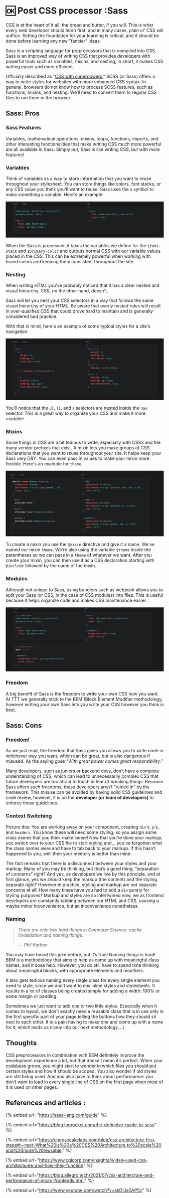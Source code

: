 # 🆗 Post CSS processor :Sass

CSS is at the heart of it all, the bread and butter, if you will. This is what every web developer should learn first, and in many cases, plain ol' CSS will suffice. Setting the foundation for your learning is critical, and it should be done before learning any new "fancier" ideas.

Sass is a scripting language for preprocessors that is compiled into CSS. Sass is an improved way of writing CSS that provides developers with powerful tools such as variables, mixins, and nesting; in short, it makes CSS writing easier and more efficient.

Officially described as “[CSS with superpowers](https://sass-lang.com),” SCSS (or Sass) offers a way to write styles for websites with more enhanced CSS syntax. In general, browsers do not know how to process SCSS features, such as functions, mixins, and nesting. We’ll need to convert them to regular CSS files to run them in the browser.

## **Sass: Pros**

### **Sass Features**

Variables, mathematical operations, mixins, loops, functions, imports, and other interesting functionalities that make writing CSS much more powerful are all available in Sass. Simply put, Sass is like writing CSS, but with more features!

### Variables

Think of variables as a way to store information that you want to reuse throughout your stylesheet. You can store things like colors, font stacks, or any CSS value you think you'll want to reuse. Sass uses the `$` symbol to make something a variable. Here's an example:

![](<../../.gitbook/assets/Screenshot from 2022-02-23 18-54-55.png>)

When the Sass is processed, it takes the variables we define for the `$font-stack` and `$primary-color` and outputs normal CSS with our variable values placed in the CSS. This can be extremely powerful when working with brand colors and keeping them consistent throughout the site.

### Nesting

When writing HTML you've probably noticed that it has a clear nested and visual hierarchy. CSS, on the other hand, doesn't.

Sass will let you nest your CSS selectors in a way that follows the same visual hierarchy of your HTML. Be aware that overly nested rules will result in over-qualified CSS that could prove hard to maintain and is generally considered bad practice.

With that in mind, here's an example of some typical styles for a site's navigation:

![](<../../.gitbook/assets/Screenshot from 2022-02-23 18-59-25.png>)

You'll notice that the `ul`, `li`, and `a` selectors are nested inside the `nav` selector. This is a great way to organize your CSS and make it more readable.

### Mixins

Some things in CSS are a bit tedious to write, especially with CSS3 and the many vendor prefixes that exist. A mixin lets you make groups of CSS declarations that you want to reuse throughout your site. It helps keep your Sass very DRY. You can even pass in values to make your mixin more flexible. Here's an example for `theme`.

![](<../../.gitbook/assets/Screenshot from 2022-02-23 18-59-54.png>)

To create a mixin you use the `@mixin` directive and give it a name. We've named our mixin `theme`. We're also using the variable `$theme` inside the parentheses so we can pass in a `theme` of whatever we want. After you create your mixin, you can then use it as a CSS declaration starting with `@include` followed by the name of the mixin.

### **Modules**

Although not unique to Sass, using bundlers such as webpack allows you to split your Sass (or CSS, in the case of CSS modules) into files. This is useful because it helps organize code and makes CSS maintenance easier.

![](<../../.gitbook/assets/Screenshot from 2022-02-23 18-59-46.png>)

### **Freedom**

A big benefit of Sass is the freedom to write your own CSS how you want. At TTT we generally stick to the BEM (Block Element Modifier methodology, however writing your own Sass lets you write your CSS however you think is best.&#x20;

## **Sass: Cons**

### **Freedom!**

As we just read, the freedom that Sass gives you allows you to write code in whichever way you want, which can be great, but is also dangerous if misused. As the saying goes “_With great power comes great responsibility.”_&#x20;

Many developers, such as juniors or backend devs, don’t have a complete understanding of CSS, which can lead to unnecessarily complex CSS that future developers are too afraid to touch in fear of breaking things. Because Sass offers such freedoms, these developers aren’t “reined in” by the framework. This misuse can be avoided by having solid CSS guidelines and code review, however, it is on the **developer (or team of developers)** to enforce those guidelines.&#x20;

### **Context Switching**

Picture this: You are working away on your component, creating `div`‘s, `p`‘s, and `headers`. You know these will need some styling, so you assign some class names that you think make sense! Now that you’re done your markup, you switch over to your CSS file to start styling and….you’ve forgotten what the class names were and have to tab back to your markup. If this hasn’t happened to you, well then your memory is better than mine.&#x20;

The fact remains that there is a disconnect between your styles and your markup. Many of you may be thinking, but that’s a good thing, “separation of concerns” right? And yes, as developers we live by this principle, and at first glance, yes we should keep the markup (the content) and the styling separate right? However in practice, styling and markup are not separate concerns at all! How many times have you had to add a `div` purely for styling purposes? Markup and styles are so intertwined now, we as frontend developers are constantly tabbing between our HTML and CSS, causing a maybe minor inconvenience, but an inconvenience nonetheless.

### **Naming**

> _There are only two hard things in Computer Science: cache invalidation and naming things._
>
> _— Phil Karlton_

You may have heard this joke before, but it’s true! Naming things is hard! BEM is a methodology that aims to help us come up with meaningful class names, and it does help. However, you do still have to spend time thinking about meaningful blocks, with appropriate elements and modifiers.

It also gets tedious naming every single class for every single element you need to style, since we don’t want to mix inline styles and stylesheets. It results in a lot of classes being created simply for adding a width: 100% or some margin or padding.

Sometimes we just want to add one or two little styles. Especially when it comes to layout, we don’t exactly need a reusable class that is in use only in the first specific part of your page telling the buttons how they should sit next to each other. It is a pain having to make one and come up with a name for it, which leads us nicely into our next methodology….\


## Thoughts

CSS preprocessors in combination with BEM definitely improve the development experience a lot, but that doesn’t mean it’s perfect. When your codebase grows, you might start to wonder in which files you should put certain styles and how it should be scoped. You also wonder if old styles are still being used. And you also have to think about performance: you don’t want to load in every single line of CSS on the first page when most of it is used on other pages.

## References and articles :

{% embed url="https://sass-lang.com/guide" %}

{% embed url="https://blog.logrocket.com/the-definitive-guide-to-scss" %}

{% embed url="https://cheesecakelabs.com/blog/css-architecture-first-steps#:~:text=What%20is%20a%20CSS%20Architecture,to%20scale%20and%20more%20reusable." %}

{% embed url="https://www.cqlcorp.com/insights/widely-used-css-architectures-and-how-they-function" %}

{% embed url="https://blog.allegro.tech/2021/07/css-architecture-and-performance-of-micro-frontends.html" %}

{% embed url="https://www.youtube.com/watch?v=akDIJa0AP5c" %}

